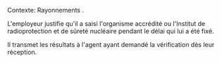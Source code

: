 Contexte: Rayonnements .

L'employeur justifie qu'il a saisi l'organisme accrédité ou l'Institut de radioprotection et de sûreté nucléaire pendant le délai qui lui a été fixé.

Il transmet les résultats à l'agent ayant demandé la vérification dès leur réception.